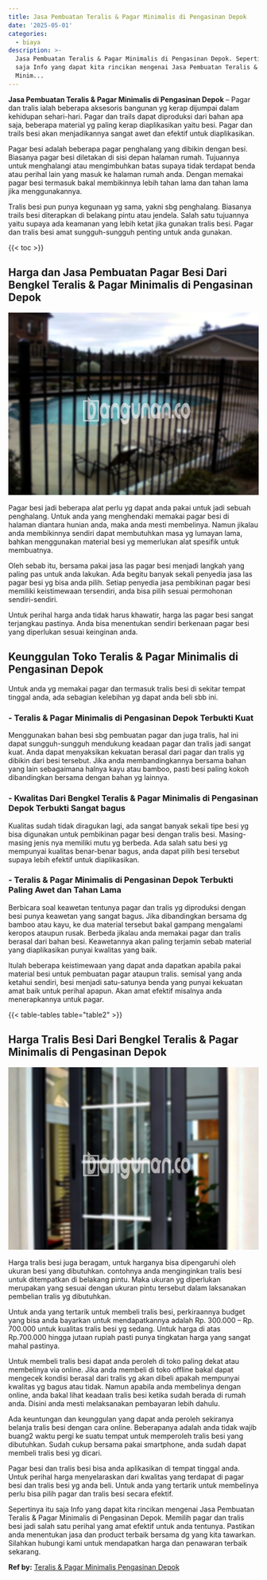 ```yaml
---
title: Jasa Pembuatan Teralis & Pagar Minimalis di Pengasinan Depok
date: '2025-05-01'
categories:
  - biaya
description: >-
  Jasa Pembuatan Teralis & Pagar Minimalis di Pengasinan Depok. Sepertinya itu
  saja Info yang dapat kita rincikan mengenai Jasa Pembuatan Teralis & Pagar
  Minim...
---
```


**Jasa Pembuatan Teralis & Pagar Minimalis di Pengasinan Depok** – Pagar dan tralis ialah beberapa aksesoris bangunan yg kerap dijumpai dalam kehidupan sehari-hari. Pagar dan trails dapat diproduksi dari bahan apa saja, beberapa material yg paling kerap diaplikasikan yaitu besi. Pagar dan trails besi akan menjadikannya sangat awet dan efektif untuk diaplikasikan.

Pagar besi adalah beberapa pagar penghalang yang dibikin dengan besi. Biasanya pagar besi diletakan di sisi depan halaman rumah. Tujuannya untuk menghalangi atau mengimbuhkan batas supaya tidak terdapat benda atau perihal lain yang masuk ke halaman rumah anda. Dengan memakai pagar besi termasuk bakal membikinnya lebih tahan lama dan tahan lama jika menggunakannya.

Tralis besi pun punya kegunaan yg sama, yakni sbg penghalang. Biasanya trails besi diterapkan di belakang pintu atau jendela. Salah satu tujuannya yaitu supaya ada keamanan yang lebih ketat jika gunakan tralis besi. Pagar dan tralis besi amat sungguh-sungguh penting untuk anda gunakan.

{{< toc >}}

## Harga dan Jasa Pembuatan Pagar Besi Dari Bengkel Teralis & Pagar Minimalis di Pengasinan Depok

![Jasa Pembuatan Teralis & Pagar Minimalis di Pengasinan Depok](/images/pagar-minimalis-murah-18.png)

Pagar besi jadi beberapa alat perlu yg dapat anda pakai untuk jadi sebuah penghalang. Untuk anda yang menghendaki memakai pagar besi di halaman diantara hunian anda, maka anda mesti membelinya. Namun jikalau anda membikinnya sendiri dapat membutuhkan masa yg lumayan lama, bahkan menggunakan material besi yg memerlukan alat spesifik untuk membuatnya.

Oleh sebab itu, bersama pakai jasa las pagar besi menjadi langkah yang paling pas untuk anda lakukan. Ada begitu banyak sekali penyedia jasa las pagar besi yg bisa anda pilih. Setiap penyedia jasa pembikinan pagar besi memiliki keistimewaan tersendiri, anda bisa pilih sesuai permohonan sendiri-sendiri.

Untuk perihal harga anda tidak harus khawatir, harga las pagar besi sangat terjangkau pastinya. Anda bisa menentukan sendiri berkenaan pagar besi yang diperlukan sesuai keinginan anda.

## Keunggulan Toko Teralis & Pagar Minimalis di Pengasinan Depok

Untuk anda yg memakai pagar dan termasuk tralis besi di sekitar tempat tinggal anda, ada sebagian kelebihan yg dapat anda beli sbb ini.

### \- Teralis & Pagar Minimalis di Pengasinan Depok Terbukti Kuat

Menggunakan bahan besi sbg pembuatan pagar dan juga tralis, hal ini dapat sungguh-sungguh mendukung keadaan pagar dan tralis jadi sangat kuat. Anda dapat menyaksikan kekuatan berasal dari pagar dan tralis yg dibikin dari besi tersebut. Jika anda membandingkannya bersama bahan yang lain sebagaimana halnya kayu atau bamboo, pasti besi paling kokoh dibandingkan bersama dengan bahan yg lainnya.

### \- Kwalitas Dari Bengkel Teralis & Pagar Minimalis di Pengasinan Depok Terbukti Sangat bagus

Kualitas sudah tidak diragukan lagi, ada sangat banyak sekali tipe besi yg bisa digunakan untuk pembikinan pagar besi dengan tralis besi. Masing-masing jenis nya memiliki mutu yg berbeda. Ada salah satu besi yg mempunyai kualitas benar-benar bagus, anda dapat pilih besi tersebut supaya lebih efektif untuk diaplikasikan.

### \- Teralis & Pagar Minimalis di Pengasinan Depok Terbukti Paling Awet dan Tahan Lama

Berbicara soal keawetan tentunya pagar dan tralis yg diproduksi dengan besi punya keawetan yang sangat bagus. Jika dibandingkan bersama dg bamboo atau kayu, ke dua material tersebut bakal gampang mengalami keropos ataupun rusak. Berbeda jikalau anda memakai pagar dan tralis berasal dari bahan besi. Keawetannya akan paling terjamin sebab material yang diaplikasikan punyai kwalitas yang baik.

Itulah beberapa keistimewaan yang dapat anda dapatkan apabila pakai material besi untuk pembuatan pagar ataupun tralis. semisal yang anda ketahui sendiri, besi menjadi satu-satunya benda yang punyai kekuatan amat baik untuk perihal apapun. Akan amat efektif misalnya anda menerapkannya untuk pagar.

{{< table-tables table="table2" >}}

## Harga Tralis Besi Dari Bengkel Teralis & Pagar Minimalis di Pengasinan Depok

![Jasa Pembuatan Teralis & Pagar Minimalis di Pengasinan Depok](/images/teralis-minimalis-murah-39.png)

Harga tralis besi juga beragam, untuk harganya bisa dipengaruhi oleh ukuran besi yang dibutuhkan. contohnya anda menginginkan tralis besi untuk ditempatkan di belakang pintu. Maka ukuran yg diperlukan merupakan yang sesuai dengan ukuran pintu tersebut dalam laksanakan pembelian tralis yg dibutuhkan.

Untuk anda yang tertarik untuk membeli tralis besi, perkiraannya budget yang bisa anda bayarkan untuk mendapatkannya adalah Rp. 300.000 – Rp. 700.000 untuk kualitas tralis besi yg sedang. Untuk harga di atas Rp.700.000 hingga jutaan rupiah pasti punya tingkatan harga yang sangat mahal pastinya.

Untuk membeli tralis besi dapat anda peroleh di toko paling dekat atau membelinya via online. Jika anda membeli di toko offline bakal dapat mengecek kondisi berasal dari tralis yg akan dibeli apakah mempunyai kwalitas yg bagus atau tidak. Namun apabila anda membelinya dengan online, anda bakal lihat keadaan tralis besi ketika sudah berada di rumah anda. Disini anda mesti melaksanakan pembayaran lebih dahulu.

Ada keuntungan dan keunggulan yang dapat anda peroleh sekiranya belanja tralis besi dengan cara online. Beberapanya adalah anda tidak wajib buang2 waktu pergi ke suatu tempat untuk memperoleh tralis besi yang dibutuhkan. Sudah cukup bersama pakai smartphone, anda sudah dapat membeli tralis besi yg dicari.

Pagar besi dan tralis besi bisa anda aplikasikan di tempat tinggal anda. Untuk perihal harga menyelaraskan dari kwalitas yang terdapat di pagar besi dan tralis besi yg anda beli. Untuk anda yang tertarik untuk membelinya perlu bisa pilih pagar dan tralis besi secara efektif.

Sepertinya itu saja Info yang dapat kita rincikan mengenai Jasa Pembuatan Teralis & Pagar Minimalis di Pengasinan Depok. Memilih pagar dan tralis besi jadi salah satu perihal yang amat efektif untuk anda tentunya. Pastikan anda menentukan jasa dan product terbaik bersama dg yang kita tawarkan. Silahkan hubungi kami untuk mendapatkan harga dan penawaran terbaik sekarang.

**Ref by:** [Teralis & Pagar Minimalis Pengasinan Depok](https://id.wikipedia.org/wiki/Teralis)
